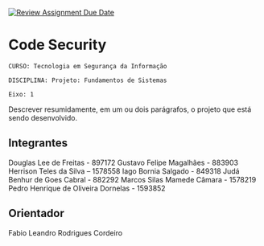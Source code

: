 [![Review Assignment Due Date](https://classroom.github.com/assets/deadline-readme-button-22041afd0340ce965d47ae6ef1cefeee28c7c493a6346c4f15d667ab976d596c.svg)](https://classroom.github.com/a/cR2-nQML)
# Code Security

`CURSO: Tecnologia em Segurança da Informação`

`DISCIPLINA: Projeto: Fundamentos de Sistemas`

`Eixo: 1`

Descrever resumidamente, em um ou dois parágrafos, o projeto que está sendo desenvolvido.

## Integrantes

Douglas Lee de Freitas - 897172
Gustavo Felipe Magalhães - 883903
Herrison Teles da Silva – 1578558
Iago Bornia Salgado - 849318
Judá Benhur de Goes Cabral - 882292
Marcos Silas Mamede Câmara - 1578219
Pedro Henrique de Oliveira Dornelas - 1593852


## Orientador

Fabio Leandro Rodrigues Cordeiro


